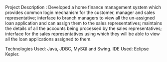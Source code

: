 Project Description : Developed a home finance management system which provides common login mechanism for the customer, manager and sales representative; interface to branch managers to view all the un-assigned loan application and can assign them to the sales representatives; maintains the details of all the accounts being processed by the sales representatives; interface for the sales representatives using which they will be able to view all the loan applications assigned to them.

Technologies Used: Java, JDBC, MySQl and Swing.
IDE Used: Eclipse Kepler.
